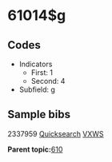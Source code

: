 # 61014$g

## Codes

-   Indicators
    -   First: 1
    -   Second: 4
-   Subfield: g

## Sample bibs

2337959 [Quicksearch](https://search.library.yale.edu/catalog/2337959) [VXWS](http://prodorbis.library.yale.edu:7014/vxws/GetHoldingsService?bibId=2337959)

**Parent topic:**[610](../../tags/610/610.md)

